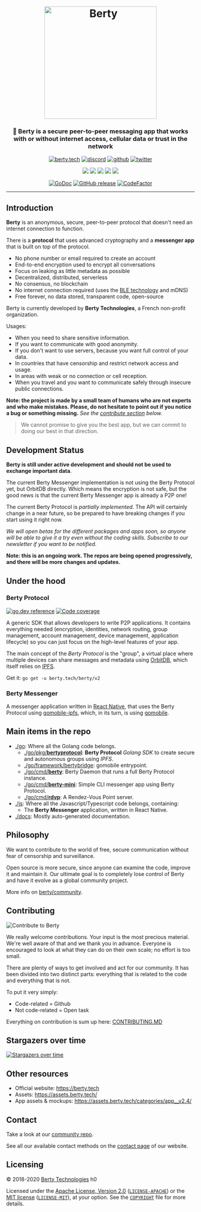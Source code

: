 <h1 align="center">
  <img src="https://berty.tech/img/berty.svg" alt="Berty" title="Berty" height="300px" />
</h1>

<h3 align="center">💬 Berty is a secure peer-to-peer messaging app that works with or without internet access, cellular data or trust in the network</h3>

<p align="center">
    <a href="https://berty.tech"><img alt="berty.tech" src="https://img.shields.io/badge/berty.tech-2845a7?logo=internet-explorer&style=flat" /></a>
    <a href="https://crpt.fyi/berty-discord"><img alt="discord" src="https://img.shields.io/badge/discord-gray?logo=discord" /></a>
    <a href="https://github.com/berty"><img alt="github" src="https://img.shields.io/badge/@berty-471961?logo=github" /></a>
    <a href="https://twitter.com/berty"><img alt="twitter" src="https://img.shields.io/twitter/follow/berty?label=%40berty&style=flat&logo=twitter" /></a>
</p>
<p align="center">
    <a href="https://github.com/berty/berty/actions?query=workflow%3AJS"><img src="https://github.com/berty/berty/workflows/JS/badge.svg" /></a>
    <a href="https://github.com/berty/berty/actions?query=workflow%3AGo"><img src="https://github.com/berty/berty/workflows/Go/badge.svg" /></a>
    <a href="https://github.com/berty/berty/actions?query=workflow%3AProtobuf"><img src="https://github.com/berty/berty/workflows/Protobuf/badge.svg" /></a>
    <a href="https://github.com/berty/berty/actions?query=workflow%3ARelease"><img src="https://github.com/berty/berty/workflows/Release/badge.svg" /></a>
    <a href="https://buildkite.com/berty"><img src="https://img.shields.io/buildkite/331d828ccb643f90f6302b13ea77ab716ec78d6631af54c987?label=Mobile%20App" /></a>
</p>
<p align="center">
  <a href="https://pkg.go.dev/berty.tech/berty/v2/go?tab=subdirectories"><img alt="GoDoc" src="https://img.shields.io/badge/go.dev-reference-007d9c?logo=go&logoColor=white" /></a>
  <a href="https://github.com/berty/berty/releases"><img alt="GitHub release" src="https://img.shields.io/github/v/release/berty/berty" /></a>
  <a href="https://www.codefactor.io/repository/github/berty/berty"><img src="https://www.codefactor.io/repository/github/berty/berty/badge?s=bf5885a3b2782ead81d91cd423915f2e9ddc9196" alt="CodeFactor" /></a>
  <!--<a href="https://goreportcard.com/report/berty/berty"><img src="https://goreportcard.com/badge/berty/berty" alt="Go Report Card"></a>-->
  <!--<a href="https://bump.sh/doc/berty-messenger"/><img src="https://img.shields.io/badge/bump.sh-messenger%20api-black" /></a>-->
  <!--<a href="https://bump.sh/doc/berty-protocol"/><img src="https://img.shields.io/badge/bump.sh-protocol%20api-black" /></a>-->
</p>

---

## Introduction

**Berty** is an anonymous, secure, peer-to-peer protocol that doesn't need an internet connection to function.

There is a **protocol** that uses advanced cryptography and a **messenger app** that is built on top of the protocol.

- No phone number or email required to create an account
- End-to-end encryption used to encrypt all conversations
- Focus on leaking as little metadata as possible
- Decentralized, distributed, serverless
- No consensus, no blockchain
- No internet connection required (uses the [BLE technology](https://en.wikipedia.org/wiki/Bluetooth_Low_Energy) and mDNS)
- Free forever, no data stored, transparent code, open-source

Berty is currently developed by **Berty Technologies**, a French non-profit organization.

Usages:

- When you need to share sensitive information.
- If you want to communicate with good anonymity.
- If you don't want to use servers, because you want full control of your data.
- In countries that have censorship and restrict network access and usage.
- In areas with weak or no connection or cell reception.
- When you travel and you want to communicate safely through insecure public connections.

**Note: the project is made by a small team of humans who are not experts and who make mistakes. Please, do not hesitate to point out if you notice a bug or something missing.** _See the [contribute section](#contribute) below._

> We cannot promise to give you the best app, but we can commit to doing our best in that direction.

## Development Status

**Berty is still under active development and should not be used to exchange important data**.

The current Berty Messenger implementation is not using the Berty Protocol yet, but OrbitDB directly. Which means the encryption is not safe, but the good news is that the current Berty Messenger app is already a P2P one!

The current Berty Protocol is _partially implemented_. The API will certainly change in a near future, so be prepared to have breaking changes if you start using it right now.

_We will open betas for the different packages and apps soon, so anyone will be able to give it a try even without the coding skills. Subscribe to our newsletter if you want to be notified._

**Note: this is an ongoing work. The repos are being opened progressively, and there will be more changes and updates.**

## Under the hood

<!-- _TODO: add a high-level schema of how things are connected together_ -->

### Berty Protocol

[![go.dev reference](https://img.shields.io/badge/go.dev-reference-007d9c?logo=go&logoColor=white)](https://pkg.go.dev/berty.tech/berty/v2/go/pkg/bertyprotocol?tab=doc)
[![Code coverage](https://codecov.io/gh/berty/berty/branch/master/graph/badge.svg?token=rBPpNHNNow)](https://codecov.io/gh/berty/berty)

A generic SDK that allows developers to write P2P applications. It contains everything needed (encryption, identities, network routing, group management, account management, device management, application lifecycle) so you can just focus on the high-level features of your app.

The main concept of the _Berty Protocol_ is the "group", a virtual place where multiple devices can share messages and metadata using [OrbitDB](https://github.com/orbitdb), which itself relies on [IPFS](https://ipfs.io/).

<!-- _TODO: add usage examples_ -->

Get it: `go get -u berty.tech/berty/v2`

### Berty Messenger

A messenger application written in [React Native](https://reactnative.dev/), that uses the Berty Protocol using [gomobile-ipfs](https://github.com/ipfs-shipyard/gomobile-ipfs), which, in its turn, is using [gomobile](https://github.com/golang/mobile).

## Main items in the repo

- [./go](go): Where all the Golang code belongs.
  - [./go/pkg/**bertyprotocol**](go/pkg/bertyprotocol): **Berty Protocol** _Golang SDK_ to create secure and autonomous groups using _IPFS_.
  - [./go/framework/bertybridge](go/framework/bertybridge): gomobile entrypoint.
  - [./go/cmd/**berty**](go/cmd/berty): Berty Daemon that runs a full Berty Protocol instance.
  - [./go/cmd/**berty-mini**](go/cmd/berty-mini): Simple CLI messenger app using Berty Protocol.
  - [./go/cmd/**rdvp**](go/cmd/rdvp): A Rendez-Vous Point server.
- [./js](js): Where all the Javascript/Typescript code belongs, containing:
  - The **Berty Messenger** application, written in React Native.
- [./docs](docs): Mostly auto-generated documentation.

## Philosophy

We want to contribute to the world of free, secure communication without fear of censorship and surveillance.

Open source is more secure, since anyone can examine the code, improve it and maintain it. Our ultimate goal is to completely lose control of Berty and have it evolve as a global community project.

More info on [berty/community](https://github.com/berty/community).

## Contributing

![Contribute to Berty](https://assets.berty.tech/files/contribute-contribute_v2--Contribute-berty-ultra-light.gif)

We really welcome contributions. Your input is the most precious material. We're well aware of that and we thank you in advance. Everyone is encouraged to look at what they can do on their own scale; no effort is too small.

There are plenty of ways to get involved and act for our community. It has been divided into two distinct parts: everything that is related to the code and everything that is not.

To put it very simply:
* Code-related = Github
* Not code-related = Open task

Everything on contribution is sum up here: [CONTRIBUTING.MD](https://github.com/berty/community/blob/master/CONTRIBUTING.md)

## Stargazers over time

[![Stargazers over time](https://starchart.cc/berty/berty.svg)](https://starchart.cc/berty/berty)

## Other resources

- Official website: https://berty.tech
- Assets: https://assets.berty.tech/
- App assets & mockups: https://assets.berty.tech/categories/app__v2.4/

## Contact

Take a look at our [community repo](https://github.com/berty/community/).

See all our available contact methods on the [contact page](https://berty.tech/contact) of our website.

## Licensing

© 2018-2020 [Berty Technologies](https://berty.tech)
h0

Licensed under the [Apache License, Version 2.0](https://www.apache.org/licenses/LICENSE-2.0) ([`LICENSE-APACHE`](LICENSE-APACHE)) or the [MIT license](https://opensource.org/licenses/MIT) ([`LICENSE-MIT`](LICENSE-MIT)), at your option. See the [`COPYRIGHT`](COPYRIGHT) file for more details.
